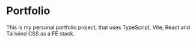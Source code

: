# Portfolio

This is my personal portfolio project, that uses TypeScript, Vite, React and Tailwind CSS as a FE stack.
